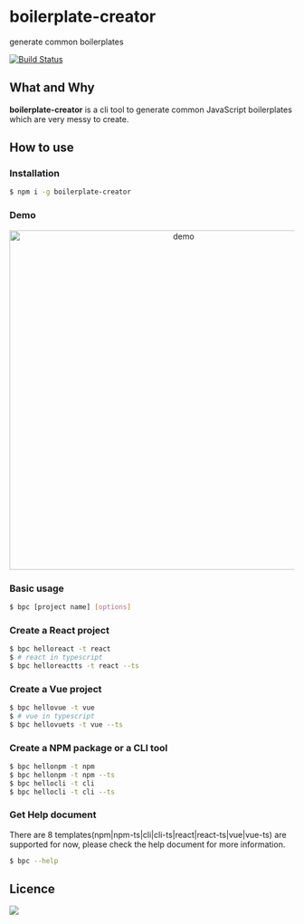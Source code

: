 # boilerplate-creator

generate common boilerplates

[![Build Status](https://travis-ci.org/oychao/boilerplate-creator.svg?branch=master)](https://travis-ci.org/oychao/boilerplate-creator)

## What and Why

**boilerplate-creator** is a cli tool to generate common JavaScript boilerplates which are very messy to create.

## How to use

### Installation

```bash
$ npm i -g boilerplate-creator
```

### Demo

<p align="center">
    <img src="https://i.giphy.com/media/pcJnyMqp6HdJLSFGwx/giphy.webp" width=600 alt="demo">
</p>

### Basic usage

```bash
$ bpc [project name] [options]
```

### Create a React project

```bash
$ bpc helloreact -t react
$ # react in typescript
$ bpc helloreactts -t react --ts
```

### Create a Vue project

```bash
$ bpc hellovue -t vue
$ # vue in typescript
$ bpc hellovuets -t vue --ts
```

### Create a NPM package or a CLI tool

```bash
$ bpc hellonpm -t npm
$ bpc hellonpm -t npm --ts
$ bpc hellocli -t cli
$ bpc hellocli -t cli --ts
```

### Get Help document

There are 8 templates(npm|npm-ts|cli|cli-ts|react|react-ts|vue|vue-ts) are supported for now, please check the help document for more information.

```bash
$ bpc --help
```

## Licence

[![](http://www.wtfpl.net/wp-content/uploads/2012/12/wtfpl-badge-4.png)](http://www.wtfpl.net/)
